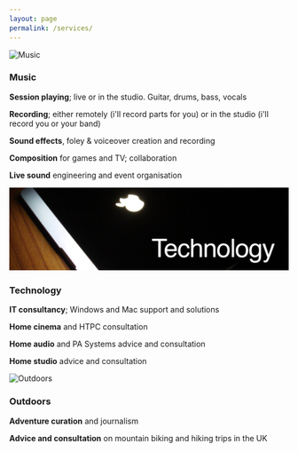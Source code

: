 ```yaml
---
layout: page
permalink: /services/
---
```


![Music](/images/musicheader.png)   

### Music

**Session playing**; live or in the studio. Guitar, drums, bass, vocals

**Recording**; either remotely (i'll record parts for you) or in the studio (i'll record you or your band)

**Sound effects**, foley & voiceover creation and recording

**Composition** for games and TV; collaboration

**Live sound** engineering and event organisation

![Technology](/images/techheader.png)   

### Technology

**IT consultancy**; Windows and Mac support and solutions

**Home cinema** and HTPC consultation

**Home audio** and PA Systems advice and consultation
 
**Home studio** advice and consultation

![Outdoors](/images/outdoorheader.png)   

### Outdoors

**Adventure curation** and journalism

**Advice and consultation** on mountain biking and hiking trips in the UK

